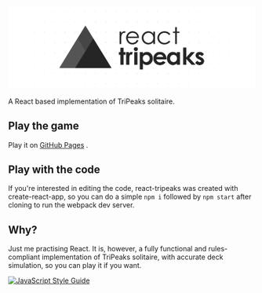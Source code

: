 ![React Tripeaks Banner](banner.png)

A React based implementation of TriPeaks solitaire.

## Play the game

Play it on [GitHub Pages](https://adybo123.github.io/react-tripeaks/) .

## Play with the code

If you're interested in editing the code, react-tripeaks was created with
create-react-app, so you can do a simple ```npm i``` followed by ```npm start```
after cloning to run the webpack dev server.

## Why?

Just me practising React. It is, however, a fully functional and rules-compliant
implementation of TriPeaks solitaire, with accurate deck simulation, so you can
play it if you want.

[![JavaScript Style Guide](https://cdn.rawgit.com/standard/standard/master/badge.svg)](https://github.com/standard/standard)
